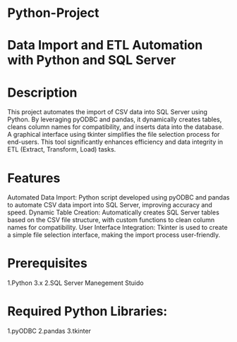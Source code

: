 # Python-Project 
# Data Import and ETL Automation with Python and SQL Server
# Description
This project automates the import of CSV data into SQL Server using Python. By leveraging pyODBC and pandas, it dynamically creates tables, cleans column names for compatibility, and inserts data into the database. A graphical interface using tkinter simplifies the file selection process for end-users. This tool significantly enhances efficiency and data integrity in ETL (Extract, Transform, Load) tasks.

# Features
Automated Data Import: Python script developed using pyODBC and pandas to automate CSV data import into SQL Server, improving accuracy and speed.
Dynamic Table Creation: Automatically creates SQL Server tables based on the CSV file structure, with custom functions to clean column names for compatibility.
User Interface Integration: Tkinter is used to create a simple file selection interface, making the import process user-friendly.

# Prerequisites
1.Python 3.x
2.SQL Server Manegement Stuido 

# Required Python Libraries:
1.pyODBC
2.pandas
3.tkinter
